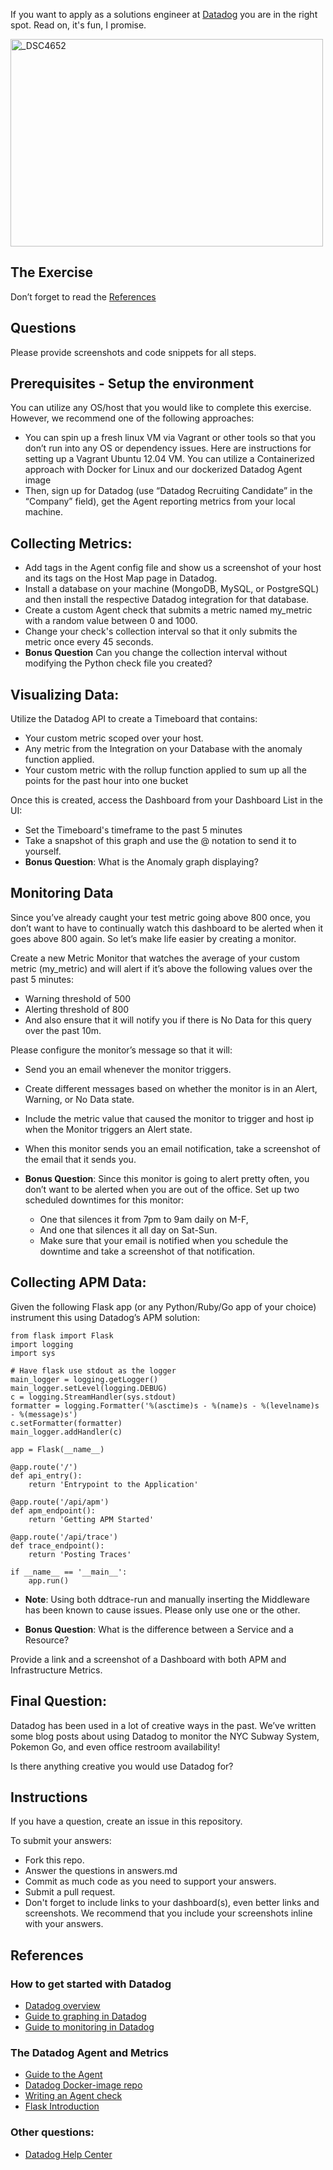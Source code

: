If you want to apply as a solutions engineer at [Datadog](http://datadog.com) you are in the right spot. Read on, it's fun, I promise.

<a href="http://www.flickr.com/photos/alq666/10125225186/" title="The view from our roofdeck">
<img src="http://farm6.staticflickr.com/5497/10125225186_825bfdb929.jpg" width="500" height="332" alt="_DSC4652"></a>

## The Exercise

Don’t forget to read the [References](#References)

## Questions

Please provide screenshots and code snippets for all steps.

## Prerequisites - Setup the environment

You can utilize any OS/host that you would like to complete this exercise. However, we recommend one of the following approaches:

* You can spin up a fresh linux VM via Vagrant or other tools so that you don’t run into any OS or dependency issues. Here are instructions for setting up a Vagrant Ubuntu 12.04 VM.
You can utilize a Containerized approach with Docker for Linux and our dockerized Datadog Agent image
* Then, sign up for Datadog (use “Datadog Recruiting Candidate” in the “Company” field), get the Agent reporting metrics from your local machine.

## Collecting Metrics:

* Add tags in the Agent config file and show us a screenshot of your host and its tags on the Host Map page in Datadog.
* Install a database on your machine (MongoDB, MySQL, or PostgreSQL) and then install the respective Datadog integration for that database.
* Create a custom Agent check that submits a metric named my_metric with a random value between 0 and 1000.
* Change your check's collection interval so that it only submits the metric once every 45 seconds.
* **Bonus Question** Can you change the collection interval without modifying the Python check file you created?

## Visualizing Data:

Utilize the Datadog API to create a Timeboard that contains:

* Your custom metric scoped over your host.
* Any metric from the Integration on your Database with the anomaly function applied.
* Your custom metric with the rollup function applied to sum up all the points for the past hour into one bucket

Once this is created, access the Dashboard from your Dashboard List in the UI:

* Set the Timeboard's timeframe to the past 5 minutes
* Take a snapshot of this graph and use the @ notation to send it to yourself.
* **Bonus Question**: What is the Anomaly graph displaying?

## Monitoring Data

Since you’ve already caught your test metric going above 800 once, you don’t want to have to continually watch this dashboard to be alerted when it goes above 800 again. So let’s make life easier by creating a monitor.

Create a new Metric Monitor that watches the average of your custom metric (my_metric) and will alert if it’s above the following values over the past 5 minutes:

* Warning threshold of 500
* Alerting threshold of 800
* And also ensure that it will notify you if there is No Data for this query over the past 10m.

Please configure the monitor’s message so that it will:

* Send you an email whenever the monitor triggers.
* Create different messages based on whether the monitor is in an Alert, Warning, or No Data state.
* Include the metric value that caused the monitor to trigger and host ip when the Monitor triggers an Alert state.
* When this monitor sends you an email notification, take a screenshot of the email that it sends you.

* **Bonus Question**: Since this monitor is going to alert pretty often, you don’t want to be alerted when you are out of the office. Set up two scheduled downtimes for this monitor:

    * One that silences it from 7pm to 9am daily on M-F,
    * And one that silences it all day on Sat-Sun.
    * Make sure that your email is notified when you schedule the downtime and take a screenshot of that notification.


## Collecting APM Data:

Given the following Flask app (or any Python/Ruby/Go app of your choice) instrument this using Datadog’s APM solution:

```
from flask import Flask
import logging
import sys

# Have flask use stdout as the logger
main_logger = logging.getLogger()
main_logger.setLevel(logging.DEBUG)
c = logging.StreamHandler(sys.stdout)
formatter = logging.Formatter('%(asctime)s - %(name)s - %(levelname)s - %(message)s')
c.setFormatter(formatter)
main_logger.addHandler(c)

app = Flask(__name__)

@app.route('/')
def api_entry():
    return 'Entrypoint to the Application'

@app.route('/api/apm')
def apm_endpoint():
    return 'Getting APM Started'

@app.route('/api/trace')
def trace_endpoint():
    return 'Posting Traces'

if __name__ == '__main__':
    app.run()
```    

* **Note**: Using both ddtrace-run and manually inserting the Middleware has been known to cause issues. Please only use one or the other.

* **Bonus Question**: What is the difference between a Service and a Resource?

Provide a link and a screenshot of a Dashboard with both APM and Infrastructure Metrics.


## Final Question:

Datadog has been used in a lot of creative ways in the past. We’ve written some blog posts about using Datadog to monitor the NYC Subway System, Pokemon Go, and even office restroom availability!

Is there anything creative you would use Datadog for?

## Instructions

If you have a question, create an issue in this repository.

To submit your answers:

* Fork this repo.
* Answer the questions in answers.md
* Commit as much code as you need to support your answers.
* Submit a pull request.
* Don't forget to include links to your dashboard(s), even better links and screenshots. We recommend that you include your screenshots inline with your answers.

## References

### How to get started with Datadog
* [Datadog overview](http://docs.datadoghq.com/overview/)
* [Guide to graphing in Datadog](http://docs.datadoghq.com/graphing/)
* [Guide to monitoring in Datadog](http://docs.datadoghq.com/guides/monitoring/)

### The Datadog Agent and Metrics

* [Guide to the Agent](http://docs.datadoghq.com/guides/basic_agent_usage/)
* [Datadog Docker-image repo](https://hub.docker.com/r/datadog/docker-dd-agent/)
* [Writing an Agent check](http://docs.datadoghq.com/guides/agent_checks/)
* [Flask Introduction](http://flask.pocoo.org/docs/0.12/quickstart/)

### Other questions:

* [Datadog Help Center](https://help.datadoghq.com/hc/en-us)
